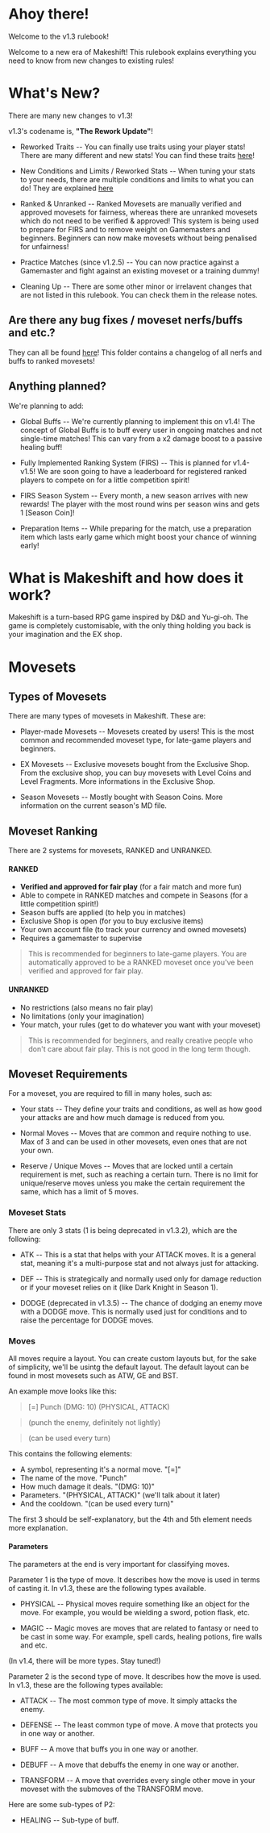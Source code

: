 # Ahoy there!
Welcome to the v1.3 rulebook!

Welcome to a new era of Makeshift! This rulebook explains everything you need to know from new changes to existing rules!

# What's New?
There are many new changes to v1.3!

v1.3's codename is, **"The Rework Update"**!

* Reworked Traits -- You can finally use traits using your player stats! There are many different and new stats! You can find these traits [here](https://github.com/MakeshiftProject/Makeshift/tree/main/makeshift/global_data/traits.txt)!

* New Conditions and Limits / Reworked Stats -- When tuning your stats to your needs, there are multiple conditions and limits to what you can do! They are explained [here](https://github.com/MakeshiftProject/Makeshift/tree/main/makeshift/global_data/conditions.txt)

* Ranked & Unranked -- Ranked Movesets are manually verified and approved movesets for fairness, whereas there are unranked movesets which do not need to be verified & approved! This system is being used to prepare for FIRS and to remove weight on Gamemasters and beginners. Beginners can now make movesets without being penalised for unfairness!

* Practice Matches (since v1.2.5) -- You can now practice against a Gamemaster and fight against an existing moveset or a training dummy!

* Cleaning Up -- There are some other minor or irrelavent changes that are not listed in this rulebook. You can check them in the release notes.

## Are there any bug fixes / moveset nerfs/buffs and etc.?

They can all be found [here](https://github.com/MakeshiftProject/Makeshift/tree/main/makeshift/moveset_log/)! This folder contains a changelog of all nerfs and buffs to ranked movesets!

## Anything planned?

We're planning to add:

* Global Buffs -- We're currently planning to implement this on v1.4! The concept of Global Buffs is to buff every user in ongoing matches and not single-time matches! This can vary from a x2 damage boost to a passive healing buff!

* Fully Implemented Ranking System (FIRS) -- This is planned for v1.4-v1.5! We are soon going to have a leaderboard for registered ranked players to compete on for a little competition spirit!

* FIRS Season System -- Every month, a new season arrives with new rewards! The player with the most round wins per season wins and gets 1 [Season Coin]!

* Preparation Items -- While preparing for the match, use a preparation item which lasts early game which might boost your chance of winning early!

# What is Makeshift and how does it work?
Makeshift is a turn-based RPG game inspired by D&D and Yu-gi-oh. The game is completely customisable, with the only thing holding you back is your imagination and the EX shop.

# Movesets

## Types of Movesets
There are many types of movesets in Makeshift. These are:

* Player-made Movesets -- Movesets created by users! This is the most common and recommended moveset type, for late-game players and beginners.

* EX Movesets -- Exclusive movesets bought from the Exclusive Shop. From the exclusive shop, you can buy movesets with Level Coins and Level Fragments. More informations in the Exclusive Shop.

* Season Movesets -- Mostly bought with Season Coins. More information on the current season's MD file.

## Moveset Ranking
There are 2 systems for movesets, RANKED and UNRANKED.

#### **RANKED**
- **Verified and approved for fair play** (for a fair match and more fun)
- Able to compete in RANKED matches and compete in Seasons (for a little competition spirit!)
- Season buffs are applied (to help you in matches)
- Exclusive Shop is open (for you to buy exclusive items)
- Your own account file (to track your currency and owned movesets)
- Requires a gamemaster to supervise
> This is recommended for beginners to late-game players. You are automatically approved to be a RANKED moveset once you've been verified and approved for fair play.

#### **UNRANKED**
- No restrictions (also means no fair play)
- No limitations (only your imagination)
- Your match, your rules (get to do whatever you want with your moveset)
> This is recommended for beginners, and really creative people who don't care about fair play. This is not good in the long term though.

## Moveset Requirements
For a moveset, you are required to fill in many holes, such as:

* Your stats -- They define your traits and conditions, as well as how good your attacks are and how much damage is reduced from you.

* Normal Moves -- Moves that are common and require nothing to use. Max of 3 and can be used in other movesets, even ones that are not your own.

* Reserve / Unique Moves -- Moves that are locked until a certain requirement is met, such as reaching a certain turn. There is no limit for unique/reserve moves unless you make the certain requirement the same, which has a limit of 5 moves.

### Moveset Stats
There are only 3 stats (1 is being deprecated in v1.3.2), which are the following:

* ATK -- This is a stat that helps with your ATTACK moves. It is a general stat, meaning it's a multi-purpose stat and not always just for attacking.

* DEF -- This is strategically and normally used only for damage reduction or if your moveset relies on it (like Dark Knight in Season 1).

* DODGE (deprecated in v1.3.5) -- The chance of dodging an enemy move with a DODGE move. This is normally used just for conditions and to raise the percentage for DODGE moves.

### Moves
All moves require a layout. You can create custom layouts but, for the sake of simplicity, we'll be usintg the default layout. The default layout can be found in most movesets such as ATW, GE and BST. 

An example move looks like this:

> [=] Punch (DMG: 10) (PHYSICAL, ATTACK)

> (punch the enemy, definitely not lightly)

> (can be used every turn)

This contains the following elements:

* A symbol, representing it's a normal move. "[=]"
* The name of the move. "Punch"
* How much damage it deals. "(DMG: 10)"
* Parameters. "(PHYSICAL, ATTACK)" (we'll talk about it later)
* And the cooldown. "(can be used every turn)"

The first 3 should be self-explanatory, but the 4th and 5th element needs more explanation.

#### **Parameters**
The parameters at the end is very important for classifying moves.

Parameter 1 is the type of move. It describes how the move is used in terms of casting it. In v1.3, these are the following types available.

* PHYSICAL -- Physical moves require something like an object for the move. For example, you would be wielding a sword, potion flask, etc.

* MAGIC -- Magic moves are moves that are related to fantasy or need to be cast in some way. For example, spell cards, healing potions, fire walls and etc.

(In v1.4, there will be more types. Stay tuned!)

Parameter 2 is the second type of move. It describes how the move is used. In v1.3, these are the following types available:

* ATTACK -- The most common type of move. It simply attacks the enemy.

* DEFENSE -- The least common type of move. A move that protects you in one way or another.

* BUFF -- A move that buffs you in one way or another.

* DEBUFF -- A move that debuffs the enemy in one way or another.

* TRANSFORM -- A move that overrides every single other move in your moveset with the submoves of the TRANSFORM move.

Here are some sub-types of P2:

* HEALING -- Sub-type of buff.